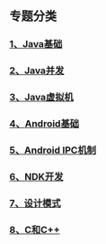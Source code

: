 ## 专题分类
### [1、Java基础](./java)
### [2、Java并发](./concurrency)
### [3、Java虚拟机](./jvm)
### [4、Android基础](./android)
### [5、Android IPC机制](./ipc)
### [6、NDK开发](./ndk)
### [7、设计模式](./design-pattern)
### [8、C和C++](./c)
